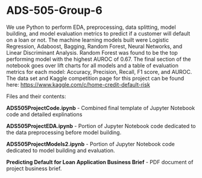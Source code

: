 # ADS-505-Group-6
We use Python to perform EDA, preprocessing, data splitting, model building, and model evaluation metrics to predict if a customer will default on a loan or not.
The machine learning models built were Logistic Regression, Adaboost, Bagging, Random Forest, Neural Networks, and Linear Discriminant Analysis.
Random Forest was found to be the top performing model with the highest AUROC of 0.67. 
The final section of the notebook goes over lift charts for all models and a table of evaluation metrics for each model: Accuracy, Precision, Recall, F1 score, and AUROC.
The data set and Kaggle competition page for this project can be found here: https://www.kaggle.com/c/home-credit-default-risk

Files and their contents:

**ADS505ProjectCode.ipynb** - Combined final template of Jupyter Notebook code and detailed explinations

**ADS505ProjectEDA.ipynb** - Portion of Jupyter Notebook code dedicated to the data preprocessing before model building.

**ADS505ProjectModels2.ipynb** - Portion of Jupyter Notebook code dedicated to model building and evaluation.

**Predicting Default for Loan Application Business Brief** - PDF document of project business brief.
